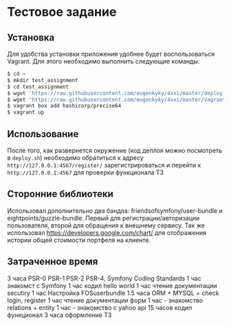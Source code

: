 Тестовое задание
================

## Установка
Для удобства установки приложения удобнее будет воспользоваться Vagrant. Для этого необходимо выполнить следующие команды:
```bash
$ cd ~
$ mkdir test_assignment
$ cd test_assignment
$ wget 'https://raw.githubusercontent.com/eugenkyky/4xxi/master/deploy.sh'
$ wget 'https://raw.githubusercontent.com/eugenkyky/4xxi/master/Vagrantfile'
$ vagrant box add hashicorp/precise64
$ vagrant up
```

## Использование
После того, как развернется окружение (код деплоя можно посмотреть в ```deploy.sh```) 
необходимо обратиться к адресу ```http://127.0.0.1:4567/register/``` зарегистрироваться и перейти к ```http://127.0.0.1:4567``` для проверки функционала ТЗ

## Сторонние библиотеки
Использовал дополнительно два бандла: friendsofsymfony/user-bundle и eightpoints/guzzle-bundle. Первый для регистрации/авторизации пользователя, второй для обращения к внешнему сервису.
Так же использовал https://developers.google.com/chart/ для отображения истории общей стоимости портфеля на клиенте.

## Затраченное время
3 часа PSR-0 PSR-1 PSR-2 PSR-4, Symfony Coding Standards 
1 час знакомст с Symfony
1 час кодил hello world
1 час чтение документации secutiry
1 час Настройка FOSuserbundle
1.5 часа ORM + MYSQL + check login, register
1 час чтение документации форм
1 час - знакомство relations + entity 
1 час - знакомство с yahoo api
15 часов кодил функционал
3 часа оформление ТЗ
